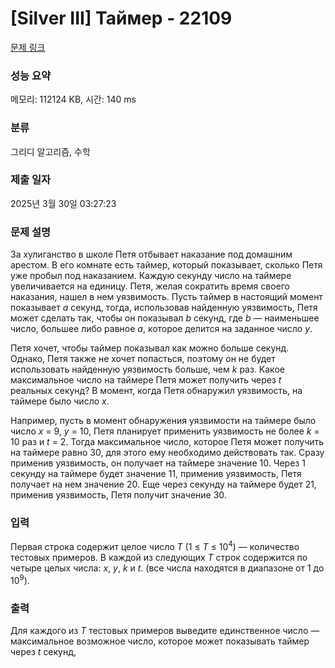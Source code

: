 # [Silver III] Таймер - 22109 

[문제 링크](https://www.acmicpc.net/problem/22109) 

### 성능 요약

메모리: 112124 KB, 시간: 140 ms

### 분류

그리디 알고리즘, 수학

### 제출 일자

2025년 3월 30일 03:27:23

### 문제 설명

<p>За хулиганство в школе Петя отбывает наказание под домашним арестом. В его комнате есть таймер, который показывает, сколько Петя уже пробыл под наказанием. Каждую секунду число на таймере увеличивается на единицу. Петя, желая сократить время своего наказания, нашел в нем уязвимость. Пусть таймер в настоящий момент показывает <i>a</i> секунд, тогда, использовав найденную уязвимость, Петя может сделать так, чтобы он показывал <i>b</i> секунд, где <i>b</i> — наименьшее число, большее либо равное <i>a</i>, которое делится на заданное число <i>y</i>.</p>

<p>Петя хочет, чтобы таймер показывал как можно больше секунд. Однако, Петя также не хочет попасться, поэтому он не будет использовать найденную уязвимость больше, чем <i>k</i> раз. Какое максимальное число на таймере Петя может получить через <i>t</i> реальных секунд? В момент, когда Петя обнаружил уязвимость, на таймере было число <i>x</i>.</p>

<p>Например, пусть в момент обнаружения уязвимости на таймере было число <i>x</i> = 9, <i>y</i> = 10, Петя планирует применить уязвимость не более <i>k</i> = 10 раз и <i>t</i> = 2. Тогда максимальное число, которое Петя может получить на таймере равно 30, для этого ему необходимо действовать так. Сразу применив уязвимость, он получает на таймере значение 10. Через 1 секунду на таймере будет значение 11, применив уязвимость, Петя получает на нем значение 20. Еще через секунду на таймере будет 21, применив уязвимость, Петя получит значение 30.</p>

### 입력 

 <p>Первая строка содержит целое число <i>T</i> (1 ≤ <i>T</i> ≤ 10<sup>4</sup>) — количество тестовых примеров. В каждой из следующих <i>T</i> строк содержится по четыре целых числа: <i>x</i>, <i>y</i>, <i>k</i> и <i>t</i>. (все числа находятся в диапазоне от 1 до 10<sup>9</sup>).</p>

### 출력 

 <p>Для каждого из <i>T</i> тестовых примеров выведите единственное число — максимальное возможное число, которое может показывать таймер через <i>t</i> секунд,</p>

